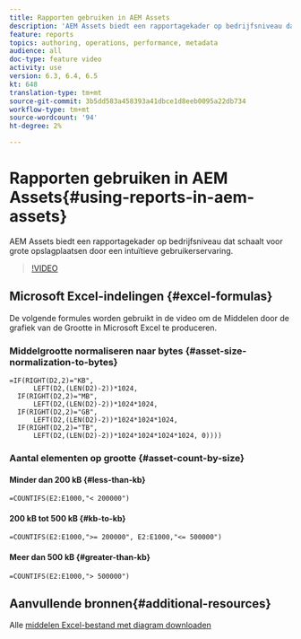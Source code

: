 ```yaml
---
title: Rapporten gebruiken in AEM Assets
description: 'AEM Assets biedt een rapportagekader op bedrijfsniveau dat schaalt voor grote opslagplaatsen door een intuïtieve gebruikerservaring. '
feature: reports
topics: authoring, operations, performance, metadata
audience: all
doc-type: feature video
activity: use
version: 6.3, 6.4, 6.5
kt: 648
translation-type: tm+mt
source-git-commit: 3b5dd583a458393a41dbce1d8eeb0095a22db734
workflow-type: tm+mt
source-wordcount: '94'
ht-degree: 2%

---
```



# Rapporten gebruiken in AEM Assets{#using-reports-in-aem-assets}

AEM Assets biedt een rapportagekader op bedrijfsniveau dat schaalt voor grote opslagplaatsen door een intuïtieve gebruikerservaring.

>[!VIDEO](https://video.tv.adobe.com/v/22140/?quality=12&learn=on)

## Microsoft Excel-indelingen {#excel-formulas}

De volgende formules worden gebruikt in de video om de Middelen door de grafiek van de Grootte in Microsoft Excel te produceren.

### Middelgrootte normaliseren naar bytes {#asset-size-normalization-to-bytes}

```
=IF(RIGHT(D2,2)="KB",
      LEFT(D2,(LEN(D2)-2))*1024,
  IF(RIGHT(D2,2)="MB",
      LEFT(D2,(LEN(D2)-2))*1024*1024,
  IF(RIGHT(D2,2)="GB",
      LEFT(D2,(LEN(D2)-2))*1024*1024*1024,
  IF(RIGHT(D2,2)="TB",
      LEFT(D2,(LEN(D2)-2))*1024*1024*1024*1024, 0))))
```

### Aantal elementen op grootte {#asset-count-by-size}

#### Minder dan 200 kB {#less-than-kb}

```
=COUNTIFS(E2:E1000,"< 200000")
```

#### 200 kB tot 500 kB {#kb-to-kb}

```
=COUNTIFS(E2:E1000,">= 200000", E2:E1000,"<= 500000")
```

#### Meer dan 500 kB {#greater-than-kb}

```
=COUNTIFS(E2:E1000,"> 500000")
```

## Aanvullende bronnen{#additional-resources}

Alle [middelen Excel-bestand met diagram downloaden](./assets/asset-reports/all-assets.xlsx)
